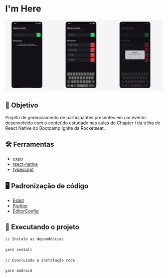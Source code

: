 # I'm Here

<div align="center">
	<img src="./assets/app.png" width="1000"alt="app"/>
</div>

## :dart: Objetivo

Projeto de gerenciamento de participantes presentes em um evento desenvolvido com o conteúdo estudado nas aulas do
Chapter I da trilha de React Native do Bootcamp Ignite da Rocketseat.

## :hammer_and_wrench: Ferramentas

- [expo](https://expo.dev/)
- [react-native](https://reactnative.dev/)
- [typescript](https://www.typescriptlang.org/)

## :desktop_computer: Padronização de código

- [Eslint](https://eslint.org/)
- [Prettier](https://prettier.io/)
- [EditorConfig](https://editorconfig.org/)

## :rocket: Executando o projeto

```bash
// Instale as dependências

yarn install

// Concluindo a instalação rode

yarn android
```
